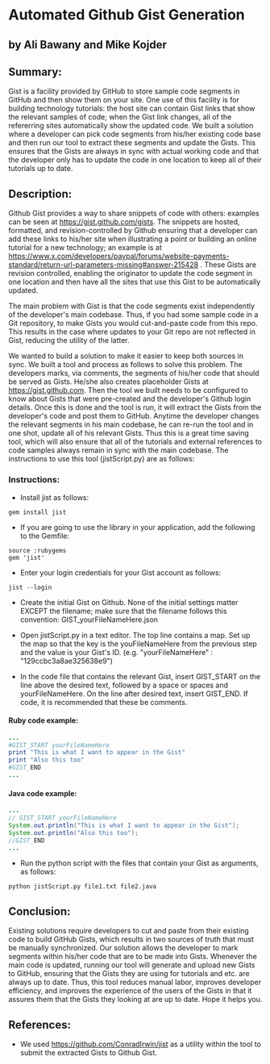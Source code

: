 # Automated Github Gist Generation
## by Ali Bawany and Mike Kojder

## Summary:
Gist is a facility provided by GitHub to store sample code segments in GitHub and then show them on your site. One use of this facility is for building technology tutorials: the host site can contain Gist links that show the relevant samples of code; when the Gist link changes, all of the refererring sites automatically show the updated code. We built a solution where a developer can pick code segments from his/her existing code base and then run our tool to extract these segments and update the Gists. This ensures that the Gists are always in sync with actual working code and that the developer only has to update the code in one location to keep all of their tutorials up to date. 

## Description:
Github Gist provides a way to share snippets of code with others: examples can be seen at https://gist.github.com/gists. The snippets are hosted, formatted, and revision-controlled by Github ensuring that a developer can add these links to his/her site when illustrating a point or building an online tutorial for a new technology; an example is at https://www.x.com/developers/paypal/forums/website-payments-standard/return-url-parameters-missing#answer-215428 . These Gists are revision controlled, enabling the originator to update the code segment in one location and then have all the sites that use this Gist to be automatically updated. 

The main problem with Gist is that the code segments exist independently of the developer's main codebase. Thus, if you had some sample code in a Git repository, to make Gists you would cut-and-paste code from this repo. This results in the case where updates to your Git repo are not reflected in Gist, reducing the utility of the latter. 

We wanted to build a solution to make it easier to keep both sources in sync. We built a tool and process as follows to solve this problem. The developers marks, via comments, the segments of his/her code that should be served as Gists. He/she also creates placeholder Gists at https://gist.github.com. Then the tool we built needs to be configured to know about Gists that were pre-created and the developer's Github login details. Once this is done and the tool is run, it will extract the Gists from the developer's code and post them to GitHub. Anytime the developer changes the relevant segments in his main codebase, he can re-run the tool and in one shot, update all of his relevant Gists. Thus this is a great time saving tool, which will also ensure that all of the tutorials and external references to code samples always remain in sync with the main codebase. The instructions to use this tool (jistScript.py) are as follows:

### Instructions:

* Install jist as follows:
```
gem install jist
```

* If you are going to use the library in your application, add the following to the Gemfile:
```
source :rubygems
gem 'jist'
```

* Enter your login credentials for your Gist account as follows:
```
jist --login
```

* Create the initial Gist on Github.  None of the initial settings matter EXCEPT the filename; make sure that the filename follows this convention: GIST_yourFileNameHere.json

* Open jistScript.py in a text editor.  The top line contains a map.  Set up the map so that the key is the youFileNameHere from the previous step and the value is your Gist's ID.  (e.g. "yourFileNameHere" : "129ccbc3a8ae325638e9")

* In the code file that contains the relevant Gist, insert GIST_START on the line above the desired text, followed by a space or spaces and yourFileNameHere.  On the line after desired text, insert GIST_END. If code, it is recommended that these be comments.

#### Ruby code example:
```ruby
...
#GIST_START yourFileNameHere
print "This is what I want to appear in the Gist"
print "Also this too"
#GIST_END
...
```

#### Java code example:
```java
...
// GIST_START yourFileNameHere
System.out.println("This is what I want to appear in the Gist");
System.out.println("Also this too");
//GIST_END
...
```

* Run the python script with the files that contain your Gist as arguments, as follows:
```
python jistScript.py file1.txt file2.java
```

## Conclusion:
Existing solutions require developers to cut and paste from their existing code to build GitHub Gists, which results in two sources of truth that must be manually synchronized. Our solution allows the developer to mark segments within his/her code that are to be made into Gists. Whenever the main code is updated, running our tool will generate and upload new Gists to GitHub, ensuring that the Gists they are using for tutorials and etc. are always up to date. Thus, this tool reduces manual labor, improves developer efficiency, and improves the experience of the users of the Gists in that it assures them that the Gists they looking at are up to date. Hope it helps you.

## References: 
- We used https://github.com/ConradIrwin/jist as a utility within the tool to submit the extracted Gists to Github Gist.
